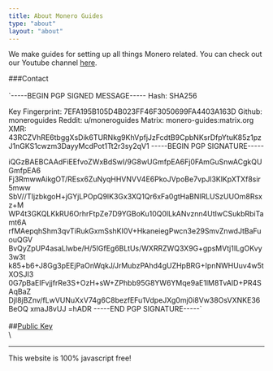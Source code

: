 ```yaml
---
title: About Monero Guides
type: "about"
layout: "about"
---
```


We make guides for setting up all things Monero related. You can check out our Youtube channel [here](https://www.youtube.com/channel/UCWeGibnI0h07pIPiX945DBg).

###Contact
\
\
`-----BEGIN PGP SIGNED MESSAGE-----
Hash: SHA256

Key Fingerprint: 7EFA195B105D4B023FF46F3050699FA4403A163D
Github: moneroguides
Reddit: u/moneroguides
Matrix: monero-guides:matrix.org
XMR: 43RCZVhRE6tbggXsDik6TURNkg9KhVpfjJzFcdtB9CpbNKsrDfpYtuK85z1pzJ1nGKS1cwzm3DayyMcdPot1Tt2r3sy2qV1
-----BEGIN PGP SIGNATURE-----

iQGzBAEBCAAdFiEEfvoZWxBdSwI/9G8wUGmfpEA6Fj0FAmGuSnwACgkQUGmfpEA6
Fj3RmwwAikgOT/REsx6ZuNyqHHVNVV4E6PkoJVpoBe7vpJl3KlKpXTXf8sir5mww
SbV//TIjzbkgoH+jGYjLPOpQ9lK3Gx3XQ1Qr6xFa0gtHaBNlRLUSzUUOm8Rsxz+M
WP4t3GKQLKkRU6OrhrFtpZe7D9YGBoKu10Q0lLkANvznn4UtIwCSukbRbiTamt6A
rfMAepqhShm3qvTiRukGxmSshKI0V+HkaneiegPwcn3e29SmvZnwdJtBaFuouQGV
BvQyZpUP4asaLlwbe/H/5IGfEg6BLtUs/WXRRZWQ3X9G+gpsMVtj1ILgOKvy3w3t
k85+b6+J8Gg3pEEjPaOnWqkJ/JrMubzPAhd4gUZHpBRG+IpnNWHUuv4w5tXOSJI3
0G7pBaEIFvjjfrRe3S+OzH+sW+ZPhbb95G8YW6YMqe9aE1lM8TvAID+PR4SAqBaZ
Djl8jBZnv/fLwVUNuXxV74g6C8bezfEFu1VdpeJXg0mj0i8Vw38OsVXNKE36BeOQ
xmaJ8vUJ
=hADR
-----END PGP SIGNATURE-----`
\
\
##[Public Key](https://raw.githubusercontent.com/moneroguides/moneroguides-assets/main/monero-guides.asc)
\
\

---

This website is 100% javascript free!
